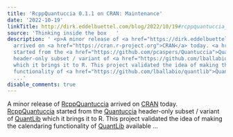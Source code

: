 ```yaml
---
title: 'RcppQuantuccia 0.1.1 on CRAN: Maintenance'
date: '2022-10-19'
linkTitle: http://dirk.eddelbuettel.com/blog/2022/10/19#rcppquantuccia_0.1.1
source: 'Thinking inside the box   '
description: ' <p>A minor release of <a href="https://dirk.eddelbuettel.com/code/rcpp.quantuccia.html">RcppQuantuccia</a>
  arrived on <a href="https://cran.r-project.org">CRAN</a> today. <a href="https://dirk.eddelbuettel.com/code/rcpp.quantuccia.html">RcppQuantuccia</a>
  started from the <a href="https://github.com/pcaspers/Quantuccia">Quantuccia</a>
  header-only subset / variant of <a href="https://github.com/lballabio/quantlib">QuantLib</a>
  which it brings it to R. This project validated the idea of making the calendaring
  functionality of <a href="https://github.com/lballabio/quantlib">QuantLib</a> available
  ...'
disable_comments: true
---
```

 <p>A minor release of <a href="https://dirk.eddelbuettel.com/code/rcpp.quantuccia.html">RcppQuantuccia</a> arrived on <a href="https://cran.r-project.org">CRAN</a> today. <a href="https://dirk.eddelbuettel.com/code/rcpp.quantuccia.html">RcppQuantuccia</a> started from the <a href="https://github.com/pcaspers/Quantuccia">Quantuccia</a> header-only subset / variant of <a href="https://github.com/lballabio/quantlib">QuantLib</a> which it brings it to R. This project validated the idea of making the calendaring functionality of <a href="https://github.com/lballabio/quantlib">QuantLib</a> available ...